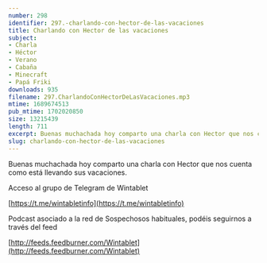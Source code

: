 ```yaml
---
number: 298
identifier: 297.-charlando-con-hector-de-las-vacaciones
title: Charlando con Hector de las vacaciones
subject:
- Charla
- Héctor
- Verano
- Cabaña
- Minecraft
- Papá Friki
downloads: 935
filename: 297.CharlandoConHectorDeLasVacaciones.mp3
mtime: 1689674513
pub_mtime: 1702020850
size: 13215439
length: 711
excerpt: Buenas muchachada hoy comparto una charla con Hector que nos cuenta como está llevando sus vacaciones.
slug: charlando-con-hector-de-las-vacaciones
---
```

Buenas muchachada hoy comparto una charla con Hector que nos cuenta como está llevando sus vacaciones.  

Acceso al grupo de Telegram de Wintablet  

[https://t.me/wintabletinfo](https://t.me/wintabletinfo)  

Podcast asociado a la red de Sospechosos habituales, podéis seguirnos a través del feed 

[http://feeds.feedburner.com/Wintablet](http://feeds.feedburner.com/Wintablet)